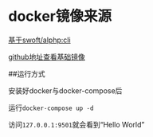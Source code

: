 # docker镜像来源

[基于swoft/alphp:cli](https://hub.docker.com/r/swoft/alphp "基于swoft/alphp:cli")

[github地址查看基础镜像](https://github.com/swoft-cloud/alphp "github地址查看基础镜像")

##运行方式

安装好docker与docker-compose后

运行`docker-compose up -d`

访问`127.0.0.1:9501`就会看到“Hello World”